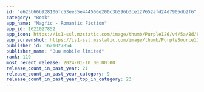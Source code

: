 ```yaml
---
id: "e625b66b928106fc53ee35e444566e200c3b596b3ce127652afd24d7905db2f6"
category: "Book"
app_name: "Magfic - Romantic Fiction"
app_id: 1621027852
app_icon: https://is1-ssl.mzstatic.com/image/thumb/Purple126/v4/5a/8d/85/5a8d85d6-d7c7-f4a6-26bd-f5421431918c/AppIcon-0-0-1x_U007emarketing-0-0-0-10-0-0-sRGB-0-0-0-GLES2_U002c0-512MB-85-220-0-0.png/1024x1024bb.png
app_screenshot: https://is1-ssl.mzstatic.com/image/thumb/PurpleSource116/v4/a5/d7/cd/a5d7cda6-ff76-3000-4654-6f621f92651e/3f268600-ac9e-42fe-aeda-61f532d7a20a_1.jpg/1242x2688bb.png
publisher_id: 1621027854
publisher_name: "Buu mobile limited"
rank: 119
most_recent_release: 2024-01-10 00:00:00
release_count_in_past_year: 21
release_count_in_past_year_category: 9
release_count_in_past_year_top_in_category: 23
---
```

